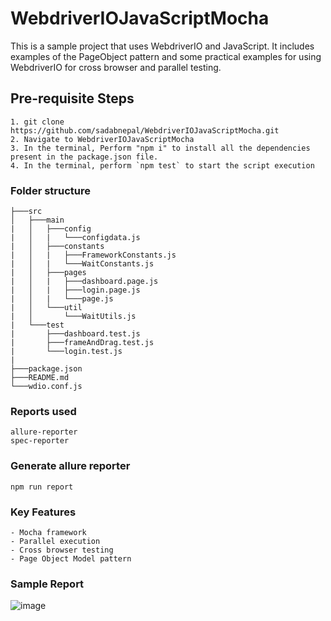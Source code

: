 # WebdriverIOJavaScriptMocha
This is a sample project that uses WebdriverIO and JavaScript. It includes examples of the PageObject pattern and some practical examples for using WebdriverIO for cross browser and parallel testing.

## Pre-requisite Steps
```
1. git clone https://github.com/sadabnepal/WebdriverIOJavaScriptMocha.git
2. Navigate to WebdriverIOJavaScriptMocha
3. In the terminal, Perform "npm i" to install all the dependencies present in the package.json file.
4. In the terminal, perform `npm test` to start the script execution
```

### Folder structure
```
├───src
│   ├───main
|	│   ├───config
|	│   |   └───configdata.js
|	│   ├───constants
|	│   |   ├───FrameworkConstants.js
|	│   |   └───WaitConstants.js
|	│   ├───pages
|	│   |   ├───dashboard.page.js
|	│   |   ├───login.page.js
|	│   |   └───page.js
|	│   └───util
|	│       └───WaitUtils.js
|	└───test
|	    ├───dashboard.test.js
|	    ├───frameAndDrag.test.js
|	    └───login.test.js
|
├───package.json
├───README.md
└───wdio.conf.js
```

### Reports used
```
allure-reporter
spec-reporter
```

### Generate allure reporter
```
npm run report
```

### Key Features
	- Mocha framework
	- Parallel execution
	- Cross browser testing
	- Page Object Model pattern
	
### Sample Report
![image](https://user-images.githubusercontent.com/65847528/102648981-76d89900-418e-11eb-89a9-29a6289b0d73.png)
